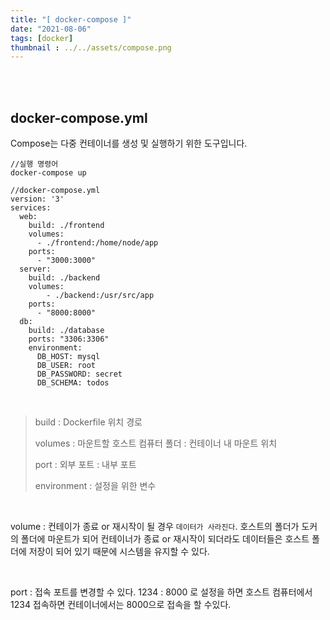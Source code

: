 ```yaml
---
title: "[ docker-compose ]"
date: "2021-08-06"
tags: [docker]
thumbnail : ../../assets/compose.png
---
```


<br><br>

## docker-compose.yml

Compose는 다중 컨테이너를 생성 및 실행하기 위한 도구입니다.

```shell
//실행 명령어
docker-compose up
```



```
//docker-compose.yml
version: '3'
services:
  web:
    build: ./frontend
    volumes:
      - ./frontend:/home/node/app
    ports:
      - "3000:3000"
  server:
    build: ./backend
    volumes:
    	- ./backend:/usr/src/app
    ports:
      - "8000:8000"
  db:
    build: ./database
    ports: "3306:3306"
    environment:
      DB_HOST: mysql
      DB_USER: root
      DB_PASSWORD: secret
      DB_SCHEMA: todos
```

<br>

> build : Dockerfile 위치 경로
>
> volumes : 마운트할 호스트 컴퓨터 폴더 : 컨테이너 내 마운트 위치
>
> port : 외부 포트 : 내부 포트
>
> environment : 설정을 위한 변수

<br>

volume  :  컨테이가 종료 or 재시작이 될 경우 `데이터가 사라진다`. 호스트의 폴더가 도커의 폴더에 마운트가 되어 컨테이너가 종료 or 재시작이 되더라도 데이터들은 호스트 폴더에 저장이 되어 있기 때문에 시스템을 유지할 수 있다.

<br>

port : 접속 포트를 변경할 수 있다. 1234 : 8000 로 설정을 하면 호스트 컴퓨터에서 1234 접속하면 컨테이너에서는 8000으로 접속을 할 수있다.

<br>

<br>
